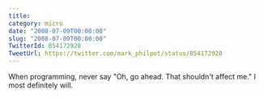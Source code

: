 ```yaml
---
title: 
category: micro
date: "2008-07-09T00:00:00"
slug: "2008-07-09T00:00:00"
TwitterId: 854172928
TweetUrl: https://twitter.com/mark_philpot/status/854172928
---
```


When programming, never say "Oh, go ahead. That shouldn't affect me." I most
definitely will.
